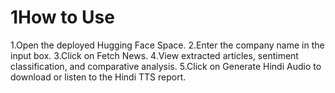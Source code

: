 # 1How to Use
1.Open the deployed Hugging Face Space.
2.Enter the company name in the input box.
3.Click on Fetch News.
4.View extracted articles, sentiment classification, and comparative analysis.
5.Click on Generate Hindi Audio to download or listen to the Hindi TTS report.
